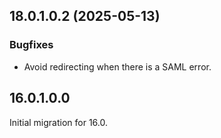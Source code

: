 ## 18.0.1.0.2 (2025-05-13)

### Bugfixes

- Avoid redirecting when there is a SAML error.


## 16.0.1.0.0

Initial migration for 16.0.
